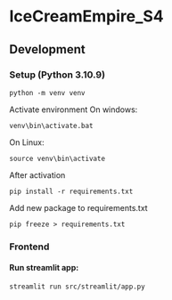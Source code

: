 # IceCreamEmpire_S4


## Development
### Setup (Python 3.10.9)
````
python -m venv venv
````
Activate environment
On windows:
````
venv\bin\activate.bat
````
On Linux:
````
source venv\bin\activate
````

After activation
````
pip install -r requirements.txt

````

Add new package to requirements.txt
````
pip freeze > requirements.txt
````

### Frontend

#### Run streamlit app:
````
streamlit run src/streamlit/app.py
````
